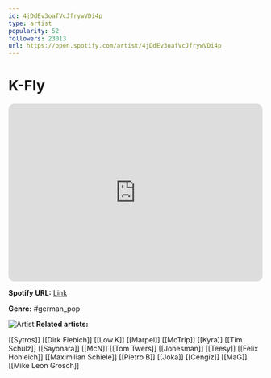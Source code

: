 ```yaml
---
id: 4jDdEv3oafVcJfrywVDi4p
type: artist
popularity: 52
followers: 23013
url: https://open.spotify.com/artist/4jDdEv3oafVcJfrywVDi4p
---
```

# K-Fly

<iframe style="border-radius:12px" src="https://open.spotify.com/embed/artist/4jDdEv3oafVcJfrywVDi4p" width="100%" height="352" frameBorder="0" allowfullscreen="" allow="autoplay; clipboard-write; encrypted-media; fullscreen; picture-in-picture" loading="lazy"></iframe>

**Spotify URL:** [Link](https://open.spotify.com/artist/4jDdEv3oafVcJfrywVDi4p)

**Genre:**  #german_pop

![Artist](https://i.scdn.co/image/ab6761610000e5eb05adf91d5117c805f39c0e50)
**Related artists:**

[[Sytros]]
[[Dirk Fiebich]]
[[Low.K]]
[[Marpel]]
[[MoTrip]]
[[Kyra]]
[[Tim Schulz]]
[[Sayonara]]
[[McN]]
[[Tom Twers]]
[[Jonesman]]
[[Teesy]]
[[Felix Hohleich]]
[[Maximilian Schiele]]
[[Pietro B]]
[[Joka]]
[[Cengiz]]
[[MaG]]
[[Mike Leon Grosch]]
